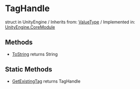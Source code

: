 # TagHandle
struct in UnityEngine
 / Inherits from: <a href="https://docs.unity3d.com/6000.1/Documentation/ScriptReference/ValueType.html">ValueType</a> / Implemented in: <a href="https://docs.unity3d.com/6000.1/Documentation/ScriptReference/UnityEngine.CoreModule.html">UnityEngine.CoreModule</a>

## Methods
- <a href="https://docs.unity3d.com/6000.1/Documentation/ScriptReference/TagHandle.ToString.html">ToString</a> returns String

## Static Methods
- <a href="https://docs.unity3d.com/6000.1/Documentation/ScriptReference/TagHandle.GetExistingTag.html">GetExistingTag</a> returns TagHandle
